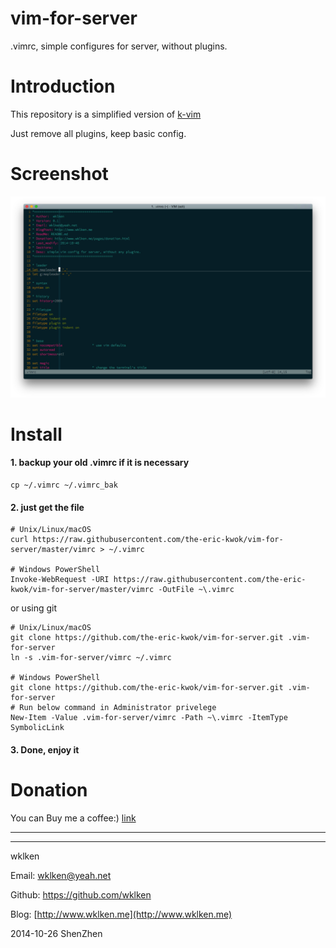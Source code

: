 vim-for-server
==============

.vimrc, simple configures for server, without plugins.

# Introduction

This repository is a simplified version of [k-vim](https://github.com/wklken/k-vim)

Just remove all plugins, keep basic config.

# Screenshot

![screenshot](https://raw.githubusercontent.com/wklken/gallery/master/vim/vim-for-server.png)

# Install

#### 1. backup your old .vimrc if it is necessary

```
cp ~/.vimrc ~/.vimrc_bak
```

#### 2. just get the file

```
# Unix/Linux/macOS
curl https://raw.githubusercontent.com/the-eric-kwok/vim-for-server/master/vimrc > ~/.vimrc

# Windows PowerShell
Invoke-WebRequest -URI https://raw.githubusercontent.com/the-eric-kwok/vim-for-server/master/vimrc -OutFile ~\.vimrc
```

or using git

```
# Unix/Linux/macOS
git clone https://github.com/the-eric-kwok/vim-for-server.git .vim-for-server
ln -s .vim-for-server/vimrc ~/.vimrc

# Windows PowerShell
git clone https://github.com/the-eric-kwok/vim-for-server.git .vim-for-server
# Run below command in Administrator privelege
New-Item -Value .vim-for-server/vimrc -Path ~\.vimrc -ItemType SymbolicLink

```

#### 3. Done, enjoy it


# Donation

You can Buy me a coffee:)  [link](http://www.wklken.me/pages/donation.html)


------------------------
------------------------

wklken

Email: wklken@yeah.net

Github: https://github.com/wklken

Blog: [http://www.wklken.me](http://www.wklken.me)

2014-10-26 ShenZhen
